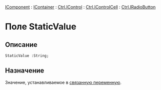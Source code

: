 ﻿---
Link: .Ctrl.IRadioButton.@StaticValue
---

[IComponent](topic:Com.Custom.ComClasses.IComponent.Default) :
[IContainer](topic:Com.Custom.ComClasses.IContainer.Default) :
[Ctrl.IControl](topic:Com.Custom.ComClasses.Ctrl.IControl.Default) :
[Ctrl.IControlCell](topic:Com.Custom.ComClasses.Ctrl.IControlCell.Default) :
[Ctrl.IRadioButton](Default)

# Поле StaticValue

## Описание

    StaticValue :String;

## Назначение

Значение, устанавливаемое в [связанную переменную](Field).